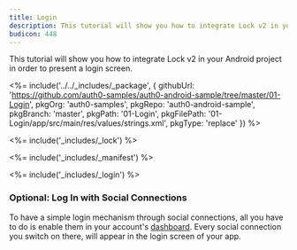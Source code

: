 ```yaml
---
title: Login
description: This tutorial will show you how to integrate Lock v2 in your Android project in order to present a login screen.
budicon: 448
---
```


This tutorial will show you how to integrate Lock v2 in your Android project in order to present a login screen.

<%= include('../../_includes/_package', {
  githubUrl: 'https://github.com/auth0-samples/auth0-android-sample/tree/master/01-Login',
  pkgOrg: 'auth0-samples',
  pkgRepo: 'auth0-android-sample',
  pkgBranch: 'master',
  pkgPath: '01-Login',
  pkgFilePath: '01-Login/app/src/main/res/values/strings.xml',
  pkgType: 'replace'
}) %>

<%= include('_includes/_lock') %>

<%= include('_includes/_manifest') %>

<%= include('_includes/_login') %>

### Optional: Log In with Social Connections

To have a simple login mechanism through social connections, all you have to do is enable them in your account's [dashboard](${manage_url}/#/connections/social). Every social connection you switch on there, will appear in the login screen of your app.
